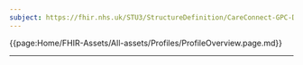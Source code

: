 ```yaml
---
subject: https://fhir.nhs.uk/STU3/StructureDefinition/CareConnect-GPC-DiagnosticReport-1
---
```


{{page:Home/FHIR-Assets/All-assets/Profiles/ProfileOverview.page.md}}

---